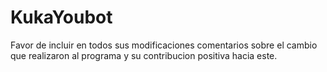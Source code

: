 # KukaYoubot
Favor de incluir en todos sus modificaciones comentarios sobre el cambio que realizaron al programa y su contribucion
positiva hacia este.
